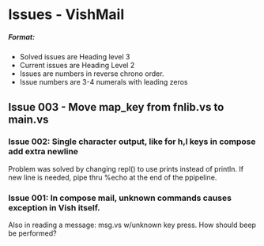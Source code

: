 # Issues - VishMail

##### Format:

- Solved issues are Heading level 3
- Current issues are Heading Level 2
- Issues are numbers in  reverse chrono order.
- Issue numbers are 3-4 numerals with leading zeros

## Issue 003 - Move map_key from fnlib.vs to main.vs


### Issue 002: Single character output, like for h,l keys in compose add extra newline

Problem was solved by changing repl() to use prints instead of println.
If new line is needed, pipe thru %echo at the end of the ppipeline.


### Issue 001: In compose mail, unknown commands causes exception in Vish itself.

Also in reading a message: msg.vs w/unknown key press.
 How should beep be performed?
